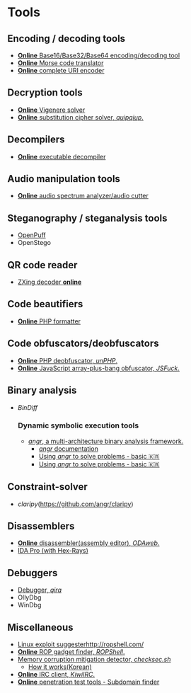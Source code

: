 # Tools

## Encoding / decoding tools
  - [**Online** Base16/Base32/Base64 encoding/decoding tool](http://abys.io/base16)
  - [**Online** Morse code translator](http://morsecode.scphillips.com/translator.html)
  - [**Online** complete URI encoder](http://2tap.com/javascript-percent-encoder/)

## Decryption tools
  - [**Online** Vigenere solver](https://www.guballa.de/vigenere-solver)
  - [**Online** substitution cipher solver, _quipqiup_.](http://quipqiup.com/)

## Decompilers
  - [**Online** executable decompiler](http://decompiler.fit.vutbr.cz)

## Audio manipulation tools
  - [**Online** audio spectrum analyzer/audio cutter](http://mp3cut.net/)

## Steganography / steganalysis tools
  - [OpenPuff](http://embeddedsw.net/OpenPuff_Steganography_Home.html)
  - OpenStego

## QR code reader
  - [ZXing decoder **online**](https://zxing.org/w/decode.jspx)

## Code beautifiers
  - [**Online** PHP formatter](http://beta.phpformatter.com/)

## Code obfuscators/deobfuscators
  - [**Online** PHP deobfuscator, _unPHP_.](https://www.unphp.net)
  - [**Online** JavaScript array-plus-bang obfuscator, _JSFuck_.](http://www.jsfuck.com/)

## Binary analysis
- _BinDiff_
  ### Dynamic symbolic execution tools
  - [_angr_, a multi-architecture binary analysis framework.](http://angr.io/)
    - [_angr_ documentation](https://media.readthedocs.org/pdf/angr/latest/angr.pdf)
    - [Using _angr_ to solve problems - basic :kr:](http://bitxflow.synology.me/wordpress/?p=460)
    - [Using _angr_ to solve problems - basic :kr:](http://bitxflow.synology.me/wordpress/?p=509)

## Constraint-solver
  - _claripy_(https://github.com/angr/claripy)

## Disassemblers
  - [**Online** disassembler(assembly editor), _ODAweb_.](http://www.onlinedisassembler.com/odaweb/)
  - [IDA Pro (with Hex-Rays)](https://drive.google.com/file/d/0B7MLdZHLoLnRdnlRaGotTkhyaGs/view)

## Debuggers
  - [Debugger, _qira_](https://github.com/BinaryAnalysisPlatform/qira)
  - OllyDbg
  - WinDbg

## Miscellaneous
  - [Linux exploit suggester](https://www.blackmoreops.com/2017/01/17/find-linux-exploits-by-kernel-version/)http://ropshell.com/
  - [**Online** ROP gadget finder, _ROPShell_.](http://ropshell.com/)
  - [Memory corruption mitigation detector, _checksec.sh_](http://tk-blog.blogspot.kr/2009/02/checksec.html)
    - [How it works(Korean)](https://bpsecblog.wordpress.com/2016/06/28/memory_protect_linux_5/)
  - [**Online** IRC client, _KiwiIRC_.](https://kiwiirc.com/client)
  - [**Online** penetration test tools - Subdomain finder](https://pentest-tools.com/information-gathering/find-subdomains-of-domain)
